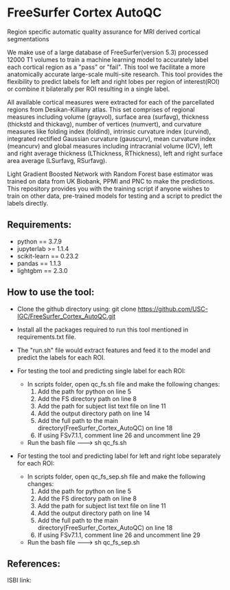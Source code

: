 # FreeSurfer Cortex AutoQC
Region specific automatic quality assurance for MRI derived cortical segmentations

We make use of a large database of FreeSurfer(version 5.3) processed 12000 T1 volumes to train a machine learning model to accurately label each cortical region as a "pass" or "fail". This tool we facilitate a more anatomically accurate large-scale multi-site research. This tool provides the flexibility to predict labels for left and right lobes per region of interest(ROI) or combine it bilaterally per ROI resulting in a single label.

All available cortical measures were extracted for each of the parcellated regions from Desikan-Killiany atlas. This set comprises of regional measures including volume (grayvol), surface area (surfavg), thickness (thickstd and thickavg), number of vertices (numvert), and curvature measures like folding index (foldind), intrinsic curvature index (curvind), integrated rectified Gaussian curvature (gauscurv), mean curvature index (meancurv) and global measures including intracranial volume (ICV), left and right average thickness (LThickness, RThickness), left and right surface area average (LSurfavg, RSurfavg).

Light Gradient Boosted Network with Random Forest base estimator was trained on data from UK Biobank, PPMI and PNC to make the predictions. This repository provides you with the training script if anyone wishes to train on other data, pre-trained models for testing and a script to predict the labels directly. 

## Requirements:
* python == 3.7.9
* jupyterlab >= 1.1.4
* scikit-learn == 0.23.2
* pandas == 1.1.3
* lightgbm == 2.3.0

## How to use the tool:
* Clone the github directory using: git clone https://github.com/USC-IGC/FreeSurfer_Cortex_AutoQC.git
* Install all the packages required to run this tool mentioned in requirements.txt file.
* The "run.sh" file would extract features and feed it to the model and predict the labels for each ROI.

* For testing the tool and predicting single label for each ROI:
  * In scripts folder, open qc_fs.sh file and make the following changes:
    1. Add the path for python on line 5
    2. Add the FS directory path on line 8
    3. Add the path for subject list text file on line 11
    4. Add the output directory path on line 14
    5. Add the full path to the main directory(FreeSurfer_Cortex_AutoQC) on line 18
    6. If using FSv7.1.1, comment line 26 and uncomment line 29 
  * Run the bash file ---> sh qc_fs.sh

* For testing the tool and predicting label for left and right lobe separately for each ROI:
  * In scripts folder, open qc_fs_sep.sh file and make the following changes:
    1. Add the path for python on line 5
    2. Add the FS directory path on line 8
    3. Add the path for subject list text file on line 11
    4. Add the output directory path on line 14
    5. Add the full path to the main directory(FreeSurfer_Cortex_AutoQC) on line 18
    6. If using FSv7.1.1, comment line 26 and uncomment line 29 
  * Run the bash file ---> sh qc_fs_sep.sh

## References:
ISBI link:
